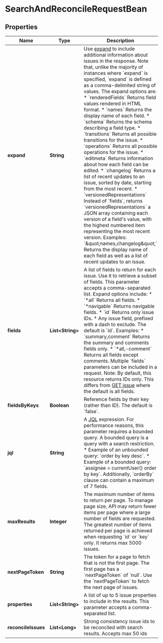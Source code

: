 

# SearchAndReconcileRequestBean


## Properties

| Name | Type | Description | Notes |
|------------ | ------------- | ------------- | -------------|
|**expand** | **String** | Use [expand](#expansion) to include additional information about issues in the response. Note that, unlike the majority of instances where &#x60;expand&#x60; is specified, &#x60;expand&#x60; is defined as a comma-delimited string of values. The expand options are:   *  &#x60;renderedFields&#x60; Returns field values rendered in HTML format.  *  &#x60;names&#x60; Returns the display name of each field.  *  &#x60;schema&#x60; Returns the schema describing a field type.  *  &#x60;transitions&#x60; Returns all possible transitions for the issue.  *  &#x60;operations&#x60; Returns all possible operations for the issue.  *  &#x60;editmeta&#x60; Returns information about how each field can be edited.  *  &#x60;changelog&#x60; Returns a list of recent updates to an issue, sorted by date, starting from the most recent.  *  &#x60;versionedRepresentations&#x60; Instead of &#x60;fields&#x60;, returns &#x60;versionedRepresentations&#x60; a JSON array containing each version of a field&#39;s value, with the highest numbered item representing the most recent version.  Examples: &#x60;\&quot;names,changelog\&quot;&#x60; Returns the display name of each field as well as a list of recent updates to an issue. |  [optional] |
|**fields** | **List&lt;String&gt;** | A list of fields to return for each issue. Use it to retrieve a subset of fields. This parameter accepts a comma-separated list. Expand options include:   *  &#x60;*all&#x60; Returns all fields.  *  &#x60;*navigable&#x60; Returns navigable fields.  *  &#x60;id&#x60; Returns only issue IDs.  *  Any issue field, prefixed with a dash to exclude.  The default is &#x60;id&#x60;.  Examples:   *  &#x60;summary,comment&#x60; Returns the summary and comments fields only.  *  &#x60;*all,-comment&#x60; Returns all fields except comments.  Multiple &#x60;fields&#x60; parameters can be included in a request.  Note: By default, this resource returns IDs only. This differs from [GET issue](#api-rest-api-3-issue-issueIdOrKey-get) where the default is all fields. |  [optional] |
|**fieldsByKeys** | **Boolean** | Reference fields by their key (rather than ID). The default is &#x60;false&#x60;. |  [optional] |
|**jql** | **String** | A [JQL](https://confluence.atlassian.com/x/egORLQ) expression. For performance reasons, this parameter requires a bounded query. A bounded query is a query with a search restriction.   *  Example of an unbounded query: &#x60;order by key desc&#x60;.  *  Example of a bounded query: &#x60;assignee &#x3D; currentUser() order by key&#x60;.  Additionally, &#x60;orderBy&#x60; clause can contain a maximum of 7 fields. |  [optional] |
|**maxResults** | **Integer** | The maximum number of items to return per page. To manage page size, API may return fewer items per page where a large number of fields are requested. The greatest number of items returned per page is achieved when requesting &#x60;id&#x60; or &#x60;key&#x60; only. It returns max 5000 issues. |  [optional] |
|**nextPageToken** | **String** | The token for a page to fetch that is not the first page. The first page has a &#x60;nextPageToken&#x60; of &#x60;null&#x60;. Use the &#x60;nextPageToken&#x60; to fetch the next page of issues. |  [optional] |
|**properties** | **List&lt;String&gt;** | A list of up to 5 issue properties to include in the results. This parameter accepts a comma-separated list. |  [optional] |
|**reconcileIssues** | **List&lt;Long&gt;** | Strong consistency issue ids to be reconciled with search results. Accepts max 50 ids |  [optional] |




